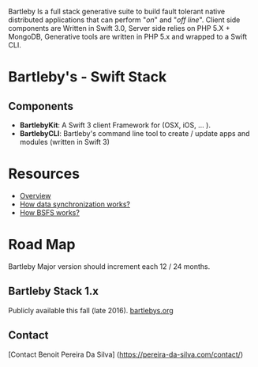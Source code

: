 
Bartleby Is a full stack generative suite to build fault tolerant native distributed applications that can perform "*on*" and "*off line*". Client side components are Written in Swift 3.0, Server side relies on PHP 5.X + MongoDB, Generative tools are written in PHP 5.x and wrapped to a Swift CLI.

# Bartleby's - Swift Stack

## Components 

+ **BartlebyKit**: A Swift 3 client Framework for (OSX, iOS, ... ).
+ **BartlebyCLI**: Bartleby's command line tool to create / update apps and modules (written in Swift 3) 

# Resources

- [Overview](Documents/Bartleby.md)
- [How data synchronization works?](Documents/DataSynchronization.md)
- [How BSFS works?](Documents/BSFS.md)


# Road Map 
Bartleby Major version should increment each 12 / 24 months.

## Bartleby Stack 1.x
Publicly available this fall (late 2016).
[bartlebys.org](https://bartlebys.org)

## Contact 
[Contact Benoit Pereira Da Silva] (https://pereira-da-silva.com/contact/)